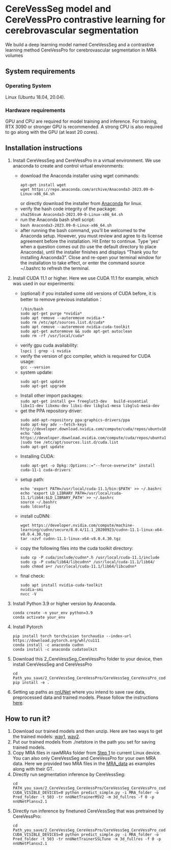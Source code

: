 # CereVessSeg model and CereVessPro contrastive learning for cerebrovascular segmentation
We build a deep learning model named CereVessSeg and a contrastive learning method CereVessPro for cerebrovascular segmentation in MRA volumes
## System requirements
### Operating System
Linux (Ubuntu 18.04, 20.04). 
### Hardware requirements
GPU and CPU are required for model training and inference. For training, RTX 3090 or stronger GPU is recommended. A strong CPU is also required to go along with the GPU (at least 20 cores).


## Installation instructions
1. Install CereVessSeg and CereVessPro in a virtual environment. We use anaconda to create and control virtual environments: 
	* download the Anaconda installer using wget commands:  
         ```
         apt-get install wget
	   wget https://repo.anaconda.com/archive/Anaconda3-2023.09-0-Linux-x86_64.sh
         ```  
      or directly download the installer from [Anaconda](https://www.anaconda.com/download#downloads) for linux.
	* verify the hash code integrity of the package:  
		`sha256sum Anaconda3-2023.09-0-Linux-x86_64.sh`
	* run the Anaconda bash shell script:  
		`bash Anaconda3-2023.09-0-Linux-x86_64.sh`
	* after running the bash command, you’ll be welcomed to the Anaconda setup. However, you must review and agree to its license agreement before the installation. Hit Enter to continue. Type 'yes' when a question comes out (to use the default directory to place Anaconda), until the installer finishes and displays “Thank you for installing Anaconda3”. Close and re-open your terminal window for the installation to take effect, or enter the command source ~/.bashrc to refresh the terminal.

2. Install CUDA 11.1 or higher. Here we use CUDA 11.1 for example, which was used in our experiments:
	* (optional) if you installed some old versions of CUDA before, it is better to remove previous installation：
         ```
		!/bin/bash
		sudo apt-get purge *nvidia*
		sudo apt remove --autoremove nvidia-*
		sudo rm /etc/apt/sources.list.d/cuda*
		sudo apt remove --autoremove nvidia-cuda-toolkit
		sudo apt-get autoremove && sudo apt-get autoclean
		sudo rm -rf /usr/local/cuda*
         ```
	* verify gpu cuda availability:  
			`lspci | grep -i nvidia`
	* verify the version of gcc compiler, which is required for CUDA usage:  
			`gcc --version`
	* system update:
         ```
      sudo apt-get update  
		sudo apt-get upgrade 
         ```
	* Install other import packages:  
			`sudo apt-get install g++ freeglut3-dev   build-essential libx11-dev libxmu-dev libxi-dev libglu1-mesa libglu1-mesa-dev`
	* get the PPA repository driver: 
         ```
		sudo add-apt-repository ppa:graphics-drivers/ppa
		sudo apt-key adv --fetch-keys http://developer.download.nvidia.com/compute/cuda/repos/ubuntu1804/x86_64/7fa2af80.pub  
		echo "deb https://developer.download.nvidia.com/compute/cuda/repos/ubuntu1804/x86_64/ |sudo tee /etc/apt/sources.list.d/cuda.list 
		sudo apt-get update
         ```
	* Installing CUDA:
         ```
		sudo apt-get -o Dpkg::Options::="--force-overwrite" install cuda-11-1 cuda-drivers`
         ``` 
	* setup path:
         ```
		echo 'export PATH=/usr/local/cuda-11.1/bin:$PATH' >> ~/.bashrc
		echo 'export LD_LIBRARY_PATH=/usr/local/cuda-11.1/lib64:$LD_LIBRARY_PATH' >> ~/.bashrc
		source ~/.bashrc
		sudo ldconfig
         ```
	* install cuDNN:
         ```
		wget https://developer.nvidia.com/compute/machine-learning/cudnn/secure/8.0.4/11.1_20200923/cudnn-11.1-linux-x64-v8.0.4.30.tgz
		tar -xzvf cudnn-11.1-linux-x64-v8.0.4.30.tgz
         ```
	* copy the following files into the cuda toolkit directory:
         ```
		sudo cp -P cuda/include/cudnn*.h /usr/local/cuda-11.1/include
		sudo cp -P cuda/lib64/libcudnn* /usr/local/cuda-11.1/lib64/
		sudo chmod a+r /usr/local/cuda-11.1/lib64/libcudnn*
         ```
	* final check:
         ```
		sudo apt install nvidia-cuda-toolkit
		nvidia-smi
		nvcc -V
         ```
3. Install Python 3.9 or higher version by Anaconda.  
    ```
    conda create -n your_env python=3.9
	conda activate your_env
	```
4. Install Pytorch 
    ```  
	pip install torch torchvision torchaudio --index-url https://download.pytorch.org/whl/cu111
	conda install -c anaconda cudnn
	conda install -c anaconda cudatoolkit
	```
5. Download this 2_CereVessSeg_CereVessPro folder to your device, then install CereVessSeg and CereVessPro
     ```
     cd Path_you_save/2_CereVessSeg_CereVessPro/CereVessSeg_CereVessPro_code
     pip install -e .
	```
 6. Setting up paths as [nnUNet](https://github.com/MIC-DKFZ/nnUNet/blob/master/documentation/set_environment_variables.md) where you intend to save raw data, preprocessed data and trained models. Please follow the instructions [here]( https://github.com/MIC-DKFZ/nnUNet/blob/master/documentation/setting_up_paths.md).
    
## How to run it?    		
   1. Download our trained models and then unzip. Here are two ways to get the trained models: [way1](https://pan.baidu.com/s/1v8X-hEaug5Jsawpra97Tcg?pwd=vhcq), 
   [way2](https://terabox.com/s/1V0DPKO9qrfQ6lkFvh3TJCA).
   2. Put our trained models from ./netstore in the path you set for saving trained models.
   3. Copy MRA files in rawMRAs folder from [Step 1](../1_preprocessing/imgs/) to current Linux device. You can also only CereVessSeg and CereVessPro for your own MRA data.  Here we provided two MRA files in the [MRA_data](./MRA_data) as examples along with their GT. 
   4. Directly run segmentation inference by CereVessSeg:
		```
        cd PATH_you_save/2_CereVessSeg_CereVessPro/CereVessSeg_CereVessPro_code/nnunet/inference
        CUDA_VISIBLE_DEVICES=0 python predict_simple.py -i MRA_folder -o Pred_folder -t 503 -tr nnUNetTrainerMSV2 -m 3d_fullres -f 0 -p nnUNetPlansv2.1
        ```
   5. Directly run inference by finetuned CereVessSeg that was pretrained by CereVessPro:
    	```
   		cd Path_you_save/2_CereVessSeg_CereVessPro/CereVessSeg_CereVessPro_code/nnunet/inference
   		CUDA_VISIBLE_DEVICES=0 python predict_simple.py -i MRA_folder -o Pred_folder -t 503 -tr nnUNetTrainerSSLTune -m 3d_fullres -f 0 -p nnUNetPlansv2.1
   		```

